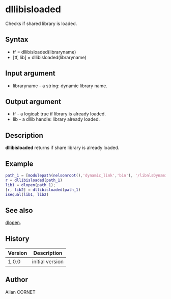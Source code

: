 # dllibisloaded

Checks if shared library is loaded.

## Syntax

- tf = dllibisloaded(libraryname)
- [tf, lib] = dllibisloaded(libraryname)

## Input argument

- libraryname - a string: dynamic library name.

## Output argument

- tf - a logical: true if library is already loaded.
- lib - a dllib handle: library already loaded.

## Description

  <p><b>dllibisloaded</b> returns if share library is already loaded.</p>

## Example

```matlab
path_1 = [modulepath(nelsonroot(),'dynamic_link','bin'), '/libnlsDynamic_link', getdynlibext()];
r = dllibisloaded(path_1)
lib1 = dlopen(path_1);
[r, lib2] = dllibisloaded(path_1)
isequal(lib1, lib2)
```

## See also

[dlopen](dlopen.md).

## History

| Version | Description     |
| ------- | --------------- |
| 1.0.0   | initial version |

## Author

Allan CORNET
